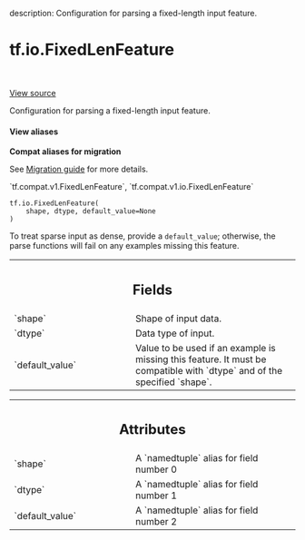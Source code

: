description: Configuration for parsing a fixed-length input feature.

<div itemscope itemtype="http://developers.google.com/ReferenceObject">
<meta itemprop="name" content="tf.io.FixedLenFeature" />
<meta itemprop="path" content="Stable" />
<meta itemprop="property" content="__new__"/>
</div>

# tf.io.FixedLenFeature

<!-- Insert buttons and diff -->

<table class="tfo-notebook-buttons tfo-api nocontent" align="left">

</table>

<a target="_blank" class="external" href="/code/stable/tensorflow/python/ops/parsing_config.py">View source</a>



Configuration for parsing a fixed-length input feature.

<section class="expandable">
  <h4 class="showalways">View aliases</h4>
  <p>
<b>Compat aliases for migration</b>
<p>See
<a href="https://www.tensorflow.org/guide/migrate">Migration guide</a> for
more details.</p>
<p>`tf.compat.v1.FixedLenFeature`, `tf.compat.v1.io.FixedLenFeature`</p>
</p>
</section>

<pre class="devsite-click-to-copy prettyprint lang-py tfo-signature-link">
<code>tf.io.FixedLenFeature(
    shape, dtype, default_value=None
)
</code></pre>



<!-- Placeholder for "Used in" -->

To treat sparse input as dense, provide a `default_value`; otherwise,
the parse functions will fail on any examples missing this feature.

<!-- Tabular view -->
 <table class="responsive fixed orange">
<colgroup><col width="214px"><col></colgroup>
<tr><th colspan="2"><h2 class="add-link">Fields</h2></th></tr>

<tr>
<td>
`shape`<a id="shape"></a>
</td>
<td>
Shape of input data.
</td>
</tr><tr>
<td>
`dtype`<a id="dtype"></a>
</td>
<td>
Data type of input.
</td>
</tr><tr>
<td>
`default_value`<a id="default_value"></a>
</td>
<td>
Value to be used if an example is missing this feature. It
must be compatible with `dtype` and of the specified `shape`.
</td>
</tr>
</table>





<!-- Tabular view -->
 <table class="responsive fixed orange">
<colgroup><col width="214px"><col></colgroup>
<tr><th colspan="2"><h2 class="add-link">Attributes</h2></th></tr>

<tr>
<td>
`shape`<a id="shape"></a>
</td>
<td>
A `namedtuple` alias for field number 0
</td>
</tr><tr>
<td>
`dtype`<a id="dtype"></a>
</td>
<td>
A `namedtuple` alias for field number 1
</td>
</tr><tr>
<td>
`default_value`<a id="default_value"></a>
</td>
<td>
A `namedtuple` alias for field number 2
</td>
</tr>
</table>



